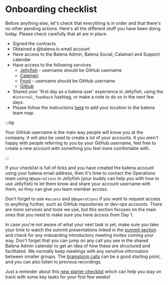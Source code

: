 # Onboarding checklist

Before anything else, let's check that everything is in order and that there's no other pending actions. Here's all the different stuff you have been doing today. Please check carefully that all are in place.

* Signed the contracts
* Obtained a @balena.io email account
* Have access to the Balena Admin, Balena Social, Calamari and Support calendar
* Have access to the following services
  * [Jellyfish](https://jel.ly.fish/) - username should be GitHub username
  * [Calamari](https://balena.calamari.io/)
  * [Front](https://app.frontapp.com/) - username should be GitHub username
  * [Github](https://github.com)
* Shared your 'first day as a balena user' experience in Jellyfish, using the `#internal_feedback` hashtag, or make a note to do so in the next few days.
* Please follow the instructions [here](./add-your-pin-to-our-team-map.md) to add your location to the balena team map.

:::tip

Your GitHub username is the main way people will know you at the company. It will also be used to create a lot of your accounts. It you _aren't_ happy with people referring to you by your GitHub username, feel free to create a new account with something you feel more comfortable with.

:::

If your checklist is full of ticks and you have created the balena account using your balena email address, then it's time to contact the Operations team using `@@operations` in Jellyfish (your buddy can help you with how to use Jellyfish) to let them know and share your account username with them, so they can give you team member access.

Don't forget to use `#access` and `@@operations` if you want to request access to anything further, such as GitHub repositories or dev-ops accounts. There are more services and tools we use, but this section focuses on the main ones that you need to make sure you have access from Day 1.

In case you're not aware of what your next task is yet, make sure you take your time to watch the summit presentations linked in the [summit section](../culture/summit.md) and check for any onboarding introductory meeting invites coming your way. Don't forget that you can jump on any call you see in the shared Balena Admin calendar to get an idea of how these are structured and facilitated. We normally keep meetings with any sensitive information between smaller groups. The [brainstorm calls](../how-we-work/resource-glossary/brainstorm-calls.md) can be a good starting point, and you can also listen to previous recordings.

Just a reminder about this [new starter checklist](https://docs.google.com/spreadsheets/d/1cQZz8in9iEhsM2_LNaI36tvX_TH1c7RgC-uem78aMV8/edit?ts=5fb3d7b8#gid=0) which can help you stay on track with some key tasks for your first few weeks!
